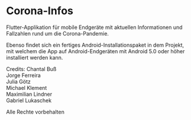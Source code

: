 # Corona-Infos
Flutter-Applikation für mobile Endgeräte mit aktuellen Informationen und Fallzahlen rund um die Corona-Pandemie.

Ebenso findet sich ein fertiges Android-Installationspaket in dem Projekt, mit welchem die App auf Android-Endgeräten mit Android 5.0 oder höher installiert werden kann.

Credits:
Chantal Buß<br>
Jorge Ferreira<br>
Julia Götz<br>
Michael Klement<br>
Maximilian Lindner<br>
Gabriel Lukaschek<br>

Alle Rechte vorbehalten
